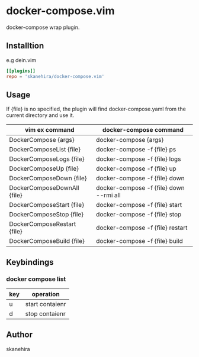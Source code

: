 # docker-compose.vim
docker-compose wrap plugin.

## Installtion
e.g dein.vim

```toml
[[plugins]]
repo = 'skanehira/docker-compose.vim'
```

## Usage
If {file} is no specified, the plugin will find
docker-compose.yaml from the current directory and use it.

| vim ex command              | docker-compose command                  |
|-----------------------------|-----------------------------------------|
| DockerCompose {args}        | docker-compose {args}                   |
| DockerComposeList {file}    | docker-compose -f {file} ps             |
| DockerComposeLogs {file}    | docker-compose -f {file} logs           |
| DockerComposeUp {file}      | docker-compose -f {file} up             |
| DockerComposeDown {file}    | docker-compose -f {file} down           |
| DockerComposeDownAll {file} | docker-compose -f {file} down --rmi all |
| DockerComposeStart {file}   | docker-compose -f {file} start          |
| DockerComposeStop {file}    | docker-compose -f {file} stop           |
| DockerComposeRestart {file} | docker-compose -f {file} restart        |
| DockerComposeBuild {file}   | docker-compose -f {file} build          |

## Keybindings
### docker compose list

| key | operation       |
|-----|-----------------|
| u   | start contaienr |
| d   | stop contaienr  |

## Author
skanehira
